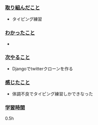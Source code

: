 ### <u>取り組んだこと</u>
- タイピング練習


### <u>わかったこと</u>
- 
### <u>次やること</u>
- Djangoでtwitterクローンを作る

### <u>感じたこと</u>
- 体調不良でタイピング練習しかできなった


### <u>学習時間</u>
0.5h